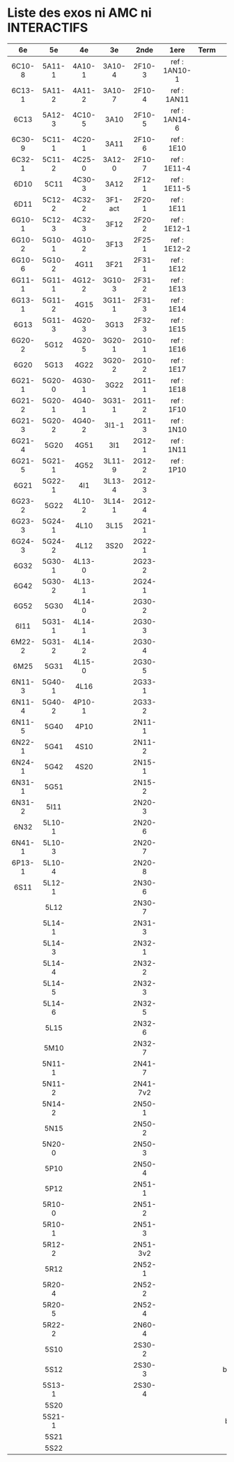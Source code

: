 # Liste des exos ni AMC ni INTERACTIFS

|6e|5e|4e|3e|2nde|1ere|Term|Reste|
|:-:|:-:|:-:|:-:|:-:|:-:|:-:|:-:|
|6C10-8|5A11-1|4A10-1|3A10-4|2F10-3|ref : 1AN10-1||beta3I12|
|6C13-1|5A11-2|4A11-2|3A10-7|2F10-4|ref : 1AN11||bonneAnnee2023|
|6C13|5A12-3|4C10-5|3A10|2F10-5|ref : 1AN14-6||CM020|
|6C30-9|5C11-1|4C20-1|3A11|2F10-6|ref : 1E10||CM021|
|6C32-1|5C11-2|4C25-0|3A12-0|2F10-7|ref : 1E11-4||ExC100|
|6D10|5C11|4C30-3|3A12|2F12-1|ref : 1E11-5||ExC101|
|6D11|5C12-2|4C32-2|3F1-act|2F20-1|ref : 1E11||HPC100|
|6G10-1|5C12-3|4C32-3|3F12|2F20-2|ref : 1E12-1||HPC103|
|6G10-2|5G10-1|4G10-2|3F13|2F25-1|ref : 1E12-2||HPC104|
|6G10-6|5G10-2|4G11|3F21|2F31-1|ref : 1E12||PEA11-1|
|6G11-1|5G11-1|4G12-2|3G10-3|2F31-2|ref : 1E13||PEA11|
|6G13-1|5G11-2|4G15|3G11-1|2F31-3|ref : 1E14||PEA12|
|6G13|5G11-3|4G20-3|3G13|2F32-3|ref : 1E15||PEA13|
|6G20-2|5G12|4G20-5|3G20-1|2G10-1|ref : 1E16||PEG20|
|6G20|5G13|4G22|3G20-2|2G10-2|ref : 1E17||PEG21|
|6G21-1|5G20-0|4G30-1|3G22|2G11-1|ref : 1E18||PEG22|
|6G21-2|5G20-1|4G40-1|3G31-1|2G11-2|ref : 1F10||PEG23|
|6G21-3|5G20-2|4G40-2|3I1-1|2G11-3|ref : 1N10||PEG24|
|6G21-4|5G20|4G51|3I1|2G12-1|ref : 1N11||P003|
|6G21-5|5G21-1|4G52|3L11-9|2G12-2|ref : 1P10||P004|
|6G21|5G22-1|4I1|3L13-4|2G12-3|||P005|
|6G23-2|5G22|4L10-2|3L14-1|2G12-4|||P006|
|6G23-3|5G24-1|4L10|3L15|2G21-1|||P007|
|6G24-3|5G24-2|4L12|3S20|2G22-1|||P008|
|6G32|5G30-1|4L13-0||2G23-2|||P009|
|6G42|5G30-2|4L13-1||2G24-1|||P010|
|6G52|5G30|4L14-0||2G30-2|||P011|
|6I11|5G31-1|4L14-1||2G30-3|||P012|
|6M22-2|5G31-2|4L14-2||2G30-4|||P013|
|6M25|5G31|4L15-0||2G30-5|||P014|
|6N11-3|5G40-1|4L16||2G33-1|||P015|
|6N11-4|5G40-2|4P10-1||2G33-2|||P016|
|6N11-5|5G40|4P10||2N11-1|||P017|
|6N22-1|5G41|4S10||2N11-2|||P018|
|6N24-1|5G42|4S20||2N15-1|||P019|
|6N31-1|5G51|||2N15-2|||P020|
|6N31-2|5I11|||2N20-3|||beta-2F30-1|
|6N32|5L10-1|||2N20-6|||beta2F11-2|
|6N41-1|5L10-3|||2N20-7|||beta2F12-2|
|6P13-1|5L10-4|||2N20-8|||beta2F21-1|
|6S11|5L12-1|||2N30-6|||beta2F31|
||5L12|||2N30-7|||beta2N60-3|
||5L14-1|||2N31-3|||beta3F23|
||5L14-3|||2N32-1|||beta3G15|
||5L14-4|||2N32-2|||beta3S20-1|
||5L14-5|||2N32-3|||beta3s21|
||5L14-6|||2N32-5|||beta4C31|
||5L15|||2N32-6|||beta4G20-3|
||5M10|||2N32-7|||beta4G20-4|
||5N11-1|||2N41-7|||beta5G30-2|
||5N11-2|||2N41-7v2|||beta6C33-1|
||5N14-2|||2N50-1|||beta6test2|
||5N15|||2N50-2|||beta6test2021|
||5N20-0|||2N50-3|||betaAleaFigure|
||5P10|||2N50-4|||betaAsymptotesObliques|
||5P12|||2N51-1|||betaEqCarreDansC|
||5R10-0|||2N51-2|||betaEqValAbs|
||5R10-1|||2N51-3|||betaEquations|
||5R12-2|||2N51-3v2|||betaEquationsLog|
||5R12|||2N52-1|||betaExo3d|
||5R20-4|||2N52-2|||betaExoLimite|
||5R20-5|||2N52-4|||betaExoSimpleMatthieu|
||5R22-2|||2N60-4|||betaModele10_simple_question-reponse|
||5S10|||2S30-2|||betaModele11_parametrable|
||5S12|||2S30-3|||betaModele20_plusieurs_types_de_questions|
||5S13-1|||2S30-4|||betaModele21_parametrables|
||5S20||||||betaModele22_avec_une_serie_de_valeurs|
||5S21-1||||||betaModele30_constructions_géométriques|
||5S21||||||betaModele31_parametrables|
||5S22||||||betaModele40_tableau_proportionnalite|
